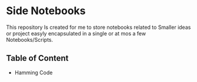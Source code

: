 # Side Notebooks

This repository Is created for me to store notebooks related to 
Smaller ideas or project easyly encapsulated in a single or at mos a few Notebooks/Scripts.

## Table of Content
* Hamming Code
